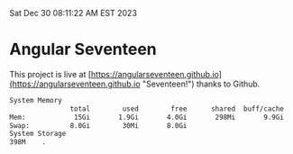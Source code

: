 Sat Dec 30 08:11:22 AM EST 2023

# Angular Seventeen


This project is live at [https://angularseventeen.github.io](https://angularseventeen.github.io "Seventeen!") thanks to Github.

```bash
System Memory
               total        used        free      shared  buff/cache   available
Mem:            15Gi       1.9Gi       4.0Gi       298Mi       9.9Gi        13Gi
Swap:          8.0Gi        30Mi       8.0Gi
System Storage
398M	.
